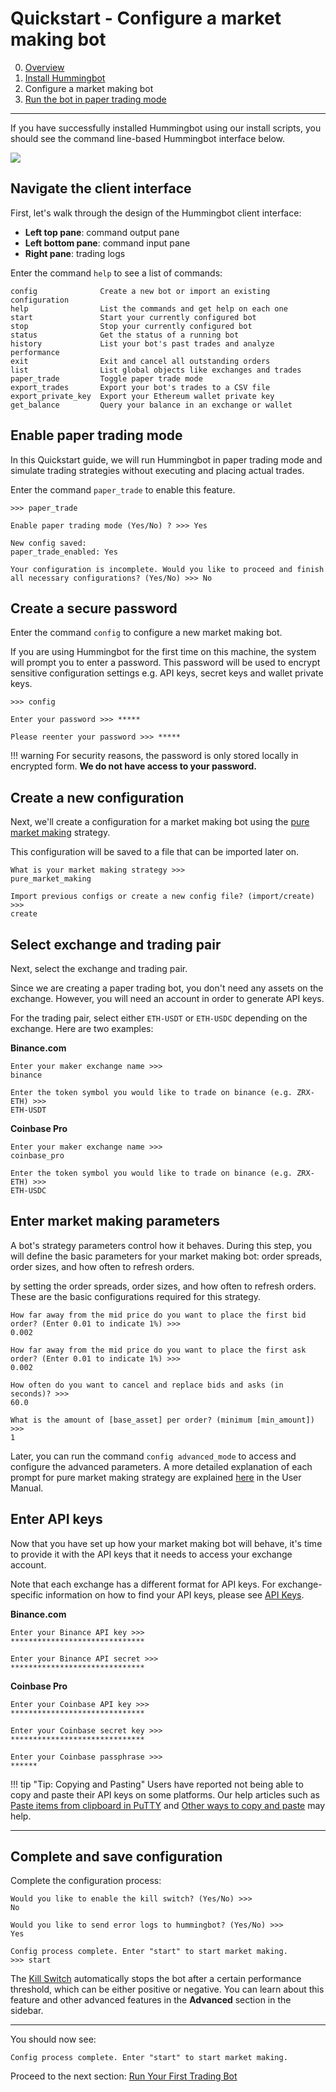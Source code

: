 # Quickstart - Configure a market making bot

0. [Overview](index)
1. [Install Hummingbot](install)
2. Configure a market making bot
3. [Run the bot in paper trading mode](run-bot)

---

If you have successfully installed Hummingbot using our install scripts, you should see the command line-based Hummingbot interface below. 

![](/assets/img/hummingbot-cli.png)

## Navigate the client interface

First, let's walk through the design of the Hummingbot client interface:

* **Left top pane**: command output pane
* **Left bottom pane**: command input pane
* **Right pane**: trading logs

Enter the command `help` to see a list of commands:
```
config              Create a new bot or import an existing configuration
help                List the commands and get help on each one          
start               Start your currently configured bot                 
stop                Stop your currently configured bot                  
status              Get the status of a running bot                     
history             List your bot's past trades and analyze performance 
exit                Exit and cancel all outstanding orders              
list                List global objects like exchanges and trades       
paper_trade         Toggle paper trade mode                             
export_trades       Export your bot's trades to a CSV file              
export_private_key  Export your Ethereum wallet private key             
get_balance         Query your balance in an exchange or wallet         
```

## Enable paper trading mode

In this Quickstart guide, we will run Hummingbot in paper trading mode and simulate trading strategies without executing and placing actual trades. 

Enter the command `paper_trade` to enable this feature.
```
>>> paper_trade

Enable paper trading mode (Yes/No) ? >>> Yes

New config saved:
paper_trade_enabled: Yes

Your configuration is incomplete. Would you like to proceed and finish all necessary configurations? (Yes/No) >>> No
```

## Create a secure password

Enter the command `config` to configure a new market making bot. 

If you are using Hummingbot for the first time on this machine, the system will prompt you to enter a password. This password will be used to encrypt sensitive configuration settings e.g. API keys, secret keys and wallet private keys. 

```
>>> config

Enter your password >>> *****

Please reenter your password >>> *****
```

!!! warning
    For security reasons, the password is only stored locally in encrypted form. **We do not have access to your password.**

## Create a new configuration

Next, we'll create a configuration for a market making bot using the [pure market making](/strategies/pure-market-making) strategy.

This configuration will be saved to a file that can be imported later on.
```
What is your market making strategy >>>
pure_market_making

Import previous configs or create a new config file? (import/create) >>>
create
```

## Select exchange and trading pair

Next, select the exchange and trading pair. 

Since we are creating a paper trading bot, you don't need any assets on the exchange. However, you will need an account in order to generate API keys.

For the trading pair, select either `ETH-USDT` or `ETH-USDC` depending on the exchange. Here are two examples:

**Binance.com**
```
Enter your maker exchange name >>>
binance

Enter the token symbol you would like to trade on binance (e.g. ZRX-ETH) >>>
ETH-USDT
```

**Coinbase Pro**
```
Enter your maker exchange name >>>
coinbase_pro

Enter the token symbol you would like to trade on binance (e.g. ZRX-ETH) >>>
ETH-USDC
```

## Enter market making parameters

A bot's strategy parameters control how it behaves. During this step, you will define the basic parameters for your market making bot: order spreads, order sizes, and how often to refresh orders.

 by setting the order spreads, order sizes, and how often to refresh orders. These are the basic configurations required for this strategy. 

```
How far away from the mid price do you want to place the first bid order? (Enter 0.01 to indicate 1%) >>>
0.002

How far away from the mid price do you want to place the first ask order? (Enter 0.01 to indicate 1%) >>>
0.002

How often do you want to cancel and replace bids and asks (in seconds)? >>>
60.0

What is the amount of [base_asset] per order? (minimum [min_amount]) >>>
1
```

Later, you can run the command `config advanced_mode` to access and configure the advanced parameters. A more detailed explanation of each prompt for pure market making strategy are explained [here](/strategies/pure-market-making/#configuration-walkthrough) in the User Manual.

## Enter API keys

Now that you have set up how your market making bot will behave, it's time to provide it with the API keys that it needs to access your exchange account.

Note that each exchange has a different format for API keys. For exchange-specific information on how to find your API keys, please see [API Keys](/installation/api-keys).

**Binance.com**
```
Enter your Binance API key >>>
******************************

Enter your Binance API secret >>>
******************************
```

**Coinbase Pro**
```
Enter your Coinbase API key >>>
******************************

Enter your Coinbase secret key >>>
******************************

Enter your Coinbase passphrase >>>
******

```

!!! tip "Tip: Copying and Pasting"
    Users have reported not being able to copy and paste their API keys on some platforms. Our help articles such as [Paste items from clipboard in PuTTY](/faqs/troubleshooting/#paste-items-from-clipboard-in-putty) and [Other ways to copy and paste](/faqs/troubleshooting/#other-ways-to-copy-and-paste) may help.

---

## Complete and save configuration

Complete the configuration process: 
```
Would you like to enable the kill switch? (Yes/No) >>>  
No

Would you like to send error logs to hummingbot? (Yes/No) >>> 
Yes

Config process complete. Enter "start" to start market making.
>>> start
```

The [Kill Switch](/advanced/kill-switch/) automatically stops the bot after a certain performance threshold, which can be either positive or negative. You can learn about this feature and other advanced features in the **Advanced** section in the sidebar.

---
You should now see:
```
Config process complete. Enter "start" to start market making.
```

Proceed to the next section: [Run Your First Trading Bot](run-bot)


<!-- ## (Optional) Adjusting Parameters

### From the Hummingbot client

If you want to reconfigure the bot from the beginning, type `config` and reply `y` to the question `Would you like to reconfigure the bot? (Yes/No) >>>?`. This will prompt all questions during initial setup.

Alternatively, the command `list configs` will show your current bot's configuration.

```
>>> list configs

global configs:
...

pure_market_making strategy configs:

maker_market                    binance
primary_market_trading_pair     ETH-USDT
bid_place_threshold             0.01
ask_place_threshold             0.01
cancel_order_wait_time          60.0
order_amount                    0.2
...

```

You can change a parameter by with the command `config [parameter_name]`.

For example, let's widen the `bid_place_threshold` to 0.02. This tells the bot to place buy order 2% lower than the mid price, rather than 1%:

```
>>> config bid_place_threshold

Please follow the prompt to complete configurations:

How far away from the mid price do you want to place the first bid order (Enter 0.01 to indicate 1%)? >>>
0.02

New config saved:
bid_place_threshold: 0.02

```

### From the command line

When you configure a bot, Hummingbot automatically saves the configuration file so that you can import it the next time you run Hummingbot. If you go to the Hummingbot root folder, you can edit these configuration files directly.

#### Root folder location

* **Windows**: `%localappdata%\hummingbot.io\Hummingbot`
* **macOS**: `~/Library/Application\ Support/Hummingbot`
* **Docker installations**: Please see [this article](/support/questions/#where-are-the-config-and-log-files-on-hummingbot-installed-via-docker)

#### Root folder layout
```
Hummingbot/
└── conf/   # configuration files
└── logs/   # log files
└── data/   # database of executed trades
``` -->
